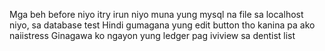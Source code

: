 Mga beh before niyo itry irun niyo muna yung mysql na file sa localhost niyo, sa database test
Hindi gumagana yung edit button tho kanina pa ako naiistress
Ginagawa ko ngayon yung ledger  pag iviview sa dentist list
